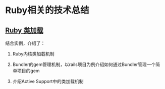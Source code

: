 # Ruby相关的技术总结

## [Ruby 类加载](https://github.com/yangyuqian/ruby-articles/blob/master/CLASS-LOADER.md)

结合实例，介绍了：

1. Ruby内核类加载机制

2. Bundler的gem管理机制，以rails项目为例介绍如何通过Bundler管理一个简单项目的gem

3. 介绍Active Support中的类加载机制


